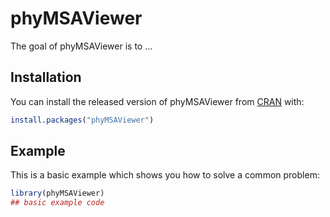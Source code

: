 
# phyMSAViewer

<!-- badges: start -->
<!-- badges: end -->

The goal of phyMSAViewer is to ...

## Installation

You can install the released version of phyMSAViewer from [CRAN](https://CRAN.R-project.org) with:

``` r
install.packages("phyMSAViewer")
```

## Example

This is a basic example which shows you how to solve a common problem:

``` r
library(phyMSAViewer)
## basic example code
```

